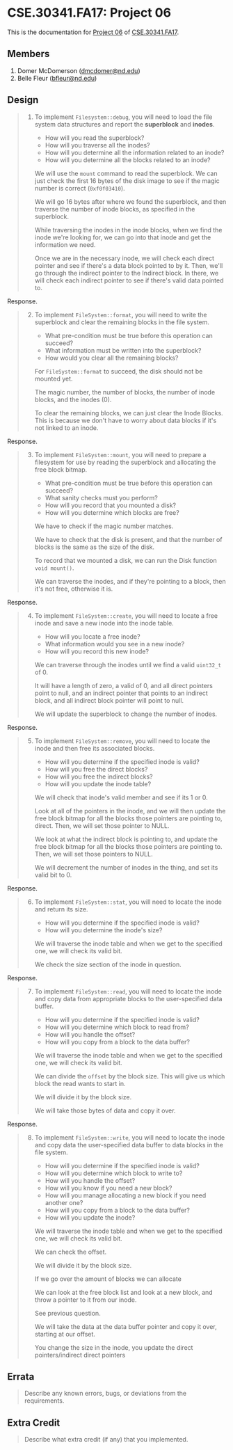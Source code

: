 CSE.30341.FA17: Project 06
==========================

This is the documentation for [Project 06] of [CSE.30341.FA17].

Members
-------

1. Domer McDomerson (dmcdomer@nd.edu)
2. Belle Fleur (bfleur@nd.edu)

Design
------

> 1. To implement `Filesystem::debug`, you will need to load the file system
>    data structures and report the **superblock** and **inodes**.
>
>       - How will you read the superblock?
>       - How will you traverse all the inodes?
>       - How will you determine all the information related to an inode?
>       - How will you determine all the blocks related to an inode?
>
>       We will use the `mount` command to read the superblock. We can just check the first 16 bytes of the disk image to see if the magic number is correct (`0xf0f03410`).
>
>       We will go 16 bytes after where we found the superblock, and then traverse the number of inode blocks, as specified in the superblock.
>
>       While traversing the inodes in the inode blocks, when we find the inode we're looking for, we can go into that inode and get the information we need.
>
>       Once we are in the necessary inode, we will check each direct pointer and see if there's a data block pointed to by it. Then, we'll go through the indirect pointer to the Indirect block. In there, we will check each indirect pointer to see if there's valid data pointed to.
>
Response.

> 2. To implement `FileSystem::format`, you will need to write the superblock
>    and clear the remaining blocks in the file system.
>
>       - What pre-condition must be true before this operation can succeed?
>       - What information must be written into the superblock?
>       - How would you clear all the remaining blocks?
>
>       For `FileSystem::format` to succeed, the disk should not be mounted yet.
>
>       The magic number, the number of blocks, the number of inode blocks, and the inodes (0).
>
>       To clear the remaining blocks, we can just clear the Inode Blocks. This is because we don't have to worry about data blocks if it's not linked to an inode.
>
Response.

> 3. To implement `FileSystem::mount`, you will need to prepare a filesystem
>    for use by reading the superblock and allocating the free block bitmap.
>
>       - What pre-condition must be true before this operation can succeed?
>       - What sanity checks must you perform?
>       - How will you record that you mounted a disk?
>       - How will you determine which blocks are free?
>
>       We have to check if the magic number matches.
>
>       We have to check that the disk is present, and that the number of blocks is the same as the size of the disk.
>
>       To record that we mounted a disk, we can run the Disk function `void mount()`.       
>
>       We can traverse the inodes, and if they're pointing to a block, then it's not free, otherwise it is. 
>
Response.

> 4. To implement `FileSystem::create`, you will need to locate a free inode
>    and save a new inode into the inode table.
>
>       - How will you locate a free inode?
>       - What information would you see in a new inode?
>       - How will you record this new inode?
>
>       We can traverse through the inodes until we find a valid `uint32_t` of 0.
>
>       It will have a length of zero, a valid of 0, and all direct pointers point to null, and an indirect pointer that points to an indirect block, and all indirect block pointer will point to null. 
>
>       We will update the superblock to change the number of inodes.
>
Response.

> 5. To implement `FileSystem::remove`, you will need to locate the inode and
>    then free its associated blocks.
>
>       - How will you determine if the specified inode is valid?
>       - How will you free the direct blocks?
>       - How will you free the indirect blocks?
>       - How will you update the inode table?
>
>       We will check that inode's valid member and see if its 1 or 0.
>
>       Look at all of the pointers in the inode, and we will then update the free block bitmap for all the blocks those pointers are pointing to, direct. Then, we will set those pointer to NULL.
>
>       We look at what the indirect block is pointing to, and update the free block bitmap for all the blocks those pointers are pointing to. Then, we will set those pointers to NULL.
>
>       We will decrement the number of inodes in the thing, and set its valid bit to 0.
>
Response.

> 6. To implement `FileSystem::stat`, you will need to locate the inode and
>    return its size.
>
>       - How will you determine if the specified inode is valid?
>       - How will you determine the inode's size?
>
>       We will traverse the inode table and when we get to the specified one, we will check its valid bit. 
>
>       We check the size section of the inode in question.
>
Response.

> 7. To implement `FileSystem::read`, you will need to locate the inode and
>    copy data from appropriate blocks to the user-specified data buffer.
>
>       - How will you determine if the specified inode is valid?
>       - How will you determine which block to read from?
>       - How will you handle the offset?
>       - How will you copy from a block to the data buffer?
>
>       We will traverse the inode table and when we get to the specified one, we will check its valid bit.        
>
>       We can divide the `offset` by the block size. This will give us which block the read wants to start in.
>
>       We will divide it by the block size.
>
>       We will take those bytes of data and copy it over.
>
Response.

> 8. To implement `FileSystem::write`, you will need to locate the inode and
>    copy data the user-specified data buffer to data blocks in the file
>    system.
>
>       - How will you determine if the specified inode is valid?
>       - How will you determine which block to write to?
>       - How will you handle the offset?
>       - How will you know if you need a new block?
>       - How will you manage allocating a new block if you need another one?
>       - How will you copy from a block to the data buffer?
>       - How will you update the inode?
>
>       We will traverse the inode table and when we get to the specified one, we will check its valid bit.        
>
>       We can check the offset.
>
>       We will divide it by the block size.
>
>       If we go over the amount of blocks we can allocate
>
>       We can look at the free block list and look at a new block, and throw a pointer to it from our inode.
>
>       See previous question.
>
>       We will take the data at the data buffer pointer and copy it over, starting at our offset.
>
>       You change the size in the inode, you update the direct pointers/indirect direct pointers
>
Errata
------

> Describe any known errors, bugs, or deviations from the requirements.

Extra Credit
------------

> Describe what extra credit (if any) that you implemented.

[Project 06]:       https://www3.nd.edu/~pbui/teaching/cse.30341.fa17/project06.html
[CSE.30341.FA17]:   https://www3.nd.edu/~pbui/teaching/cse.30341.fa17/
[Google Drive]:     https://drive.google.com

